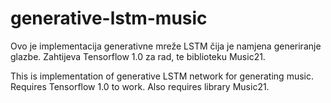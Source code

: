 # generative-lstm-music
Ovo je implementacija generativne mreže LSTM čija je namjena generiranje glazbe.
Zahtijeva Tensorflow 1.0 za rad, te biblioteku Music21.

This is implementation of generative LSTM network for generating music.
Requires Tensorflow 1.0 to work. Also requires library Music21.
